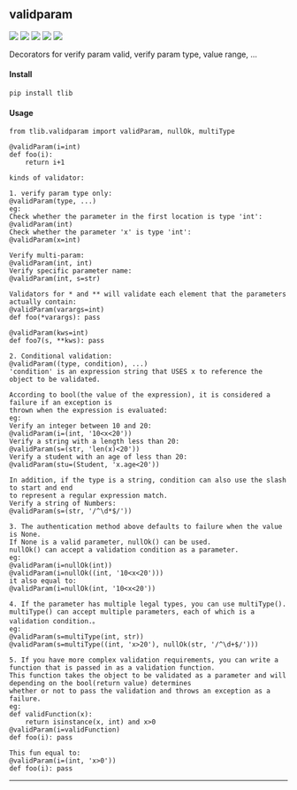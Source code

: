 ## **validparam**
[![](https://img.shields.io/badge/Project-validparam-yellow.svg)]()
[![](https://img.shields.io/badge/Python-2.7-green.svg)]()
[![](https://img.shields.io/badge/Python-3.6-green.svg)]()
[![](https://img.shields.io/badge/Email-tao.xu2008@outlook.com-red.svg)]()
[![](https://img.shields.io/badge/Blog-https://txu2008.github.io-red.svg)][1]

Decorators for verify param valid, verify param type, value range, ...

#### Install
    pip install tlib

#### Usage
    from tlib.validparam import validParam, nullOk, multiType

    @validParam(i=int)
    def foo(i):
        return i+1
    
    kinds of validator:
    
    1. verify param type only:
    @validParam(type, ...)
    eg:
    Check whether the parameter in the first location is type 'int':
    @validParam(int)
    Check whether the parameter 'x' is type 'int':
    @validParam(x=int)
    
    Verify multi-param:
    @validParam(int, int)
    Verify specific parameter name:
    @validParam(int, s=str)
    
    Validators for * and ** will validate each element that the parameters actually contain:
    @validParam(varargs=int)
    def foo(*varargs): pass
    
    @validParam(kws=int)
    def foo7(s, **kws): pass
    
    2. Conditional validation:
    @validParam((type, condition), ...)
    'condition' is an expression string that USES x to reference the object to be validated.
    
    According to bool(the value of the expression), it is considered a failure if an exception is
    thrown when the expression is evaluated:
    eg:
    Verify an integer between 10 and 20:
    @validParam(i=(int, '10<x<20'))
    Verify a string with a length less than 20:
    @validParam(s=(str, 'len(x)<20'))
    Verify a student with an age of less than 20:
    @validParam(stu=(Student, 'x.age<20'))
    
    In addition, if the type is a string, condition can also use the slash to start and end
    to represent a regular expression match.
    Verify a string of Numbers:
    @validParam(s=(str, '/^\d*$/'))
    
    3. The authentication method above defaults to failure when the value is None.
    If None is a valid parameter, nullOk() can be used.
    nullOk() can accept a validation condition as a parameter.
    eg:
    @validParam(i=nullOk(int))
    @validParam(i=nullOk((int, '10<x<20')))
    it also equal to:
    @validParam(i=nullOk(int, '10<x<20'))
    
    4. If the parameter has multiple legal types, you can use multiType().
    multiType() can accept multiple parameters, each of which is a validation condition.。
    eg:
    @validParam(s=multiType(int, str))
    @validParam(s=multiType((int, 'x>20'), nullOk(str, '/^\d+$/')))
    
    5. If you have more complex validation requirements, you can write a function that is passed in as a validation function.
    This function takes the object to be validated as a parameter and will depending on the bool(return value) determines
    whether or not to pass the validation and throws an exception as a failure.
    eg:
    def validFunction(x):
        return isinstance(x, int) and x>0
    @validParam(i=validFunction)
    def foo(i): pass
    
    This fun equal to:
    @validParam(i=(int, 'x>0'))
    def foo(i): pass
    
***
[1]: https://txu2008.github.io